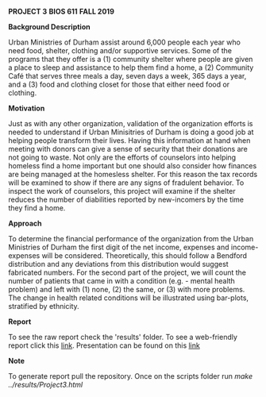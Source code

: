 **PROJECT 3**
**BIOS 611**
**FALL 2019**

**Background Description**

Urban Ministries of Durham assist around 6,000 people each year who need food, shelter, clothing and/or supportive services. Some of the programs that they offer is a (1) community shelter where people are given a place to sleep and assistance to help them find a home, a (2) Community Café that serves three meals a day, seven days a week, 365 days a year, and a (3) food and clothing closet for those that either need food or clothing. 

**Motivation**

Just as with any other organization, validation of the organization efforts is needed to understand if Urban Minisitries of Durham is doing a good job at helping people transform their lives. Having this information at hand when meeting with donors can give a sense of security that their donations are not going to waste. Not only are the efforts of counselors into helping homeless find a home important but one should also consider how finances are being managed at the homesless shelter. For this reason the tax records will be examined to show if there are any signs of fradulent behavior. To inspect the work of counselors, this project will examine if the shelter reduces the number of diabilities reported by new-incomers by the time they find a home.

**Approach**

To determine the financial performance of the organization from the Urban Ministries of Durham the first digit of the net income, expenses and income-expenses will be considered. Theoretically, this should follow a Bendford distribution and any deviations from this distribution would suggest fabricated numbers. For the second part of the project, we will count the number of patients that came in with a condition (e.g. - mental health problem) and left with (1) none, (2) the same, or (3) with more problems. The change in health related conditions will be illustrated using bar-plots, stratified by ethnicity.

**Report**

To see the raw report check the 'results' folder. To see a web-friendly report click this [link](https://htmlpreview.github.io/?https://github.com/datasci611/bios611-projects-fall-2019-jvazquez2/blob/master/project_3/results/Project3.html). Presentation can be found on this [link](https://drive.google.com/file/d/1AudZlKZWShXSmRDvgKG2XjHk49aPFN0W/view?usp=sharing)

__Note__

To generate report pull the repository. Once on the scripts folder run _make ../results/Project3.html_
